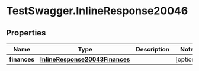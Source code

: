 # TestSwagger.InlineResponse20046

## Properties

Name | Type | Description | Notes
------------ | ------------- | ------------- | -------------
**finances** | [**InlineResponse20043Finances**](InlineResponse20043Finances.md) |  | [optional] 


